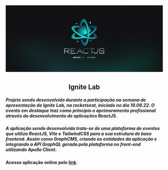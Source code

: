 <h1 align="center">
    <img src="src/assets/wallpaper/Wallpaper - 2560x1080.png"/>
</h1>

<h2 align="center">Ignite Lab</h2>


##### Projeto sendo desenvolvido durante a participação na semana de apresentação do Ignite Lab, na rocketseat, iniciado no dia 19.06.22. O evento em destaque traz como princípio o aprimoramento profissional através do desenvolvimento de aplicações ReactJS.

##### A aplicação sendo desenvolvida trata-se de uma plataforma de eventos que utiliza **ReactJS**, **Vite** e **TailwindCSS** para a sua estrutura de base frontend. Assim como **GraphCMS**, criando as entidades da aplicação e integrando a API GraphQL gerada pela plataforma no front-end utilizando Apollo Client.

#### Acesse aplicação online pelo <a href="https://ignite-lab-rocketseat-event-platform.vercel.app/">link</a>.
